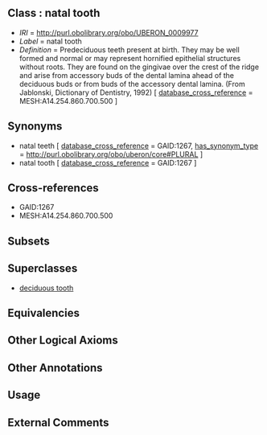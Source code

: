 
## Class : natal tooth

 * *IRI* = http://purl.obolibrary.org/obo/UBERON_0009977
 * *Label* = natal tooth
 * *Definition* = Predeciduous teeth present at birth. They may be well formed and normal or may represent hornified epithelial structures without roots. They are found on the gingivae over the crest of the ridge and arise from accessory buds of the dental lamina ahead of the deciduous buds or from buds of the accessory dental lamina. (From Jablonski, Dictionary of Dentistry, 1992) [ [database_cross_reference](../../ef/oboInOwl#hasDbXref.md) = MESH:A14.254.860.700.500 ]

## Synonyms

 * natal teeth [ [database_cross_reference](../../ef/oboInOwl#hasDbXref.md) = GAID:1267, [has_synonym_type](../../pe/oboInOwl#hasSynonymType.md) = http://purl.obolibrary.org/obo/uberon/core#PLURAL ]
 * natal tooth [ [database_cross_reference](../../ef/oboInOwl#hasDbXref.md) = GAID:1267 ]

## Cross-references

 * GAID:1267
 * MESH:A14.254.860.700.500

## Subsets


## Superclasses

 * [deciduous tooth](../../UBERON/15/UBERON_0007115.md)

## Equivalencies


## Other Logical Axioms


## Other Annotations


## Usage


## External Comments

